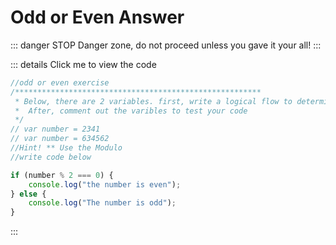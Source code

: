 # Odd or Even Answer

::: danger STOP
Danger zone, do not proceed unless you gave it your all!
:::

::: details Click me to view the code

```js
//odd or even exercise
/*******************************************************
 * Below, there are 2 variables. first, write a logical flow to determine if a variable is odd or even
 *  After, comment out the varibles to test your code
 */
// var number = 2341
// var number = 634562
//Hint! ** Use the Modulo
//write code below

if (number % 2 === 0) {
    console.log("the number is even");
} else {
    console.log("The number is odd");
}
```
:::